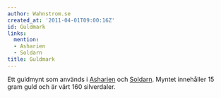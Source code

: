 ```yaml
---
author: Wahnstrom.se
created_at: '2011-04-01T09:00:16Z'
id: Guldmark
links:
  mention:
  - Asharien
  - Soldarn
title: Guldmark
---
```


Ett guldmynt som används i [Asharien] och [Soldarn]. Myntet innehåller 15 gram guld och är värt 160
silverdaler.

  [Asharien]: Asharien
  [Soldarn]: Soldarn